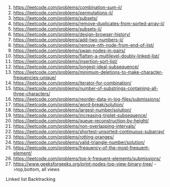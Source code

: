 1. https://leetcode.com/problems/combination-sum-ii/
3. https://leetcode.com/problems/permutations-ii/
4. https://leetcode.com/problems/subsets/
5. https://leetcode.com/problems/remove-duplicates-from-sorted-array-ii/
6. https://leetcode.com/problems/subsets-ii/
7. https://leetcode.com/problems/design-browser-history/
8. https://leetcode.com/problems/add-two-numbers-ii/
9. https://leetcode.com/problems/remove-nth-node-from-end-of-list/
10. https://leetcode.com/problems/swap-nodes-in-pairs/
11. https://leetcode.com/problems/flatten-a-multilevel-doubly-linked-list/
12. https://leetcode.com/problems/insertion-sort-list/
13. https://leetcode.com/problems/longest-ideal-subsequence/
14. https://leetcode.com/problems/minimum-deletions-to-make-character-frequencies-unique/
15. https://leetcode.com/problems/iterator-for-combination/
16. https://leetcode.com/problems/number-of-substrings-containing-all-three-characters/
17. https://leetcode.com/problems/reorder-data-in-log-files/submissions/
18. https://leetcode.com/problems/word-break/solution/
19. https://leetcode.com/problems/largest-number/solution/
20. https://leetcode.com/problems/increasing-triplet-subsequence/
21. https://leetcode.com/problems/queue-reconstruction-by-height/
22. https://leetcode.com/problems/non-overlapping-intervals/
23. https://leetcode.com/problems/shortest-unsorted-continuous-subarray/
24. https://leetcode.com/problems/rotting-oranges/
25. https://leetcode.com/problems/valid-triangle-number/solution/
26. https://leetcode.com/problems/frequency-of-the-most-frequent-element/
27. https://leetcode.com/problems/top-k-frequent-elements/submissions/
28. https://www.geeksforgeeks.org/print-nodes-top-view-binary-tree/ ->top,bottom, all views

Linked list
Backtracking
